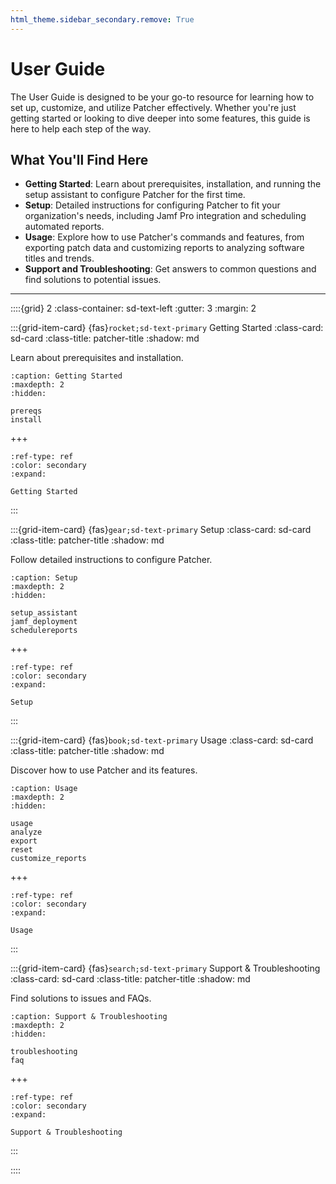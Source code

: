 ```yaml
---
html_theme.sidebar_secondary.remove: True
---
```


# User Guide

The User Guide is designed to be your go-to resource for learning how to set up, customize, and utilize Patcher effectively. Whether you're just getting started or looking to dive deeper into some features, this guide is here to help each step of the way.

## What You'll Find Here

- **Getting Started**: Learn about prerequisites, installation, and running the setup assistant to configure Patcher for the first time.
- **Setup**: Detailed instructions for configuring Patcher to fit your organization's needs, including Jamf Pro integration and scheduling automated reports. 
- **Usage**: Explore how to use Patcher's commands and features, from exporting patch data and customizing reports to analyzing software titles and trends.
- **Support and Troubleshooting**: Get answers to common questions and find solutions to potential issues. 

* * *

::::{grid} 2
:class-container: sd-text-left
:gutter: 3
:margin: 2

:::{grid-item-card} {fas}`rocket;sd-text-primary`  Getting Started
:class-card: sd-card
:class-title: patcher-title
:shadow: md

Learn about prerequisites and installation. 
```{toctree}
:caption: Getting Started
:maxdepth: 2
:hidden:

prereqs
install
```

+++
```{button-ref} prereqs
:ref-type: ref
:color: secondary
:expand:

Getting Started
```

:::

:::{grid-item-card} {fas}`gear;sd-text-primary`  Setup
:class-card: sd-card
:class-title: patcher-title
:shadow: md

Follow detailed instructions to configure Patcher.
```{toctree}
:caption: Setup
:maxdepth: 2
:hidden:

setup_assistant
jamf_deployment
schedulereports
```

+++
```{button-ref} setup
:ref-type: ref
:color: secondary
:expand:

Setup
```
:::

:::{grid-item-card} {fas}`book;sd-text-primary`  Usage
:class-card: sd-card
:class-title: patcher-title
:shadow: md

Discover how to use Patcher and its features.
```{toctree}
:caption: Usage
:maxdepth: 2
:hidden:

usage
analyze
export
reset
customize_reports
```

+++
```{button-ref} usage
:ref-type: ref
:color: secondary
:expand:

Usage
```
:::

:::{grid-item-card} {fas}`search;sd-text-primary` Support & Troubleshooting
:class-card: sd-card
:class-title: patcher-title
:shadow: md

Find solutions to issues and FAQs.
```{toctree}
:caption: Support & Troubleshooting
:maxdepth: 2
:hidden:

troubleshooting
faq
```

+++
```{button-ref} support
:ref-type: ref
:color: secondary
:expand:

Support & Troubleshooting
```
:::

::::
